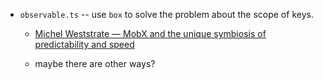 - `observable.ts` -- use `box` to solve the problem about the scope of keys.

  - [Michel Weststrate — MobX and the unique symbiosis of predictability and speed](https://www.youtube.com/watch?v=NBYbBbjZeX4)

  - maybe there are other ways?
